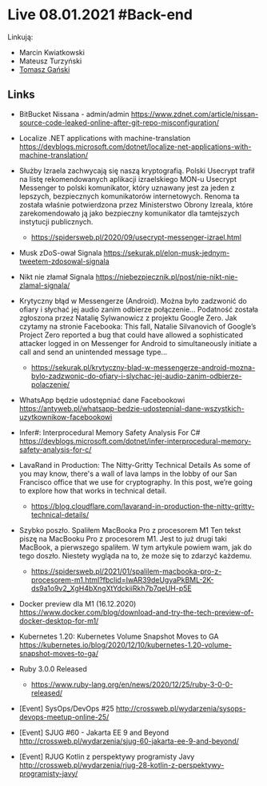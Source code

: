 # Live 08.01.2021 #Back-end

Linkują:

- Marcin Kwiatkowski
- Mateusz Turzyński
- [Tomasz Gański](https://www.linkedin.com/in/tomaszganski)

## Links

- BitBucket Nissana - admin/admin
  https://www.zdnet.com/article/nissan-source-code-leaked-online-after-git-repo-misconfiguration/

- Localize .NET applications with machine-translation
  https://devblogs.microsoft.com/dotnet/localize-net-applications-with-machine-translation/

- Służby Izraela zachwycają się naszą kryptografią. Polski Usecrypt trafił na listę rekomendowanych aplikacji izraelskiego MON-u
  Usecrypt Messenger to polski komunikator, który uznawany jest za jeden z lepszych, bezpiecznych komunikatorów internetowych. Renoma ta została właśnie potwierdzona przez Ministerstwo Obrony Izreala, które zarekomendowało ją jako bezpieczny komunikator dla tamtejszych instytucji publicznych.

  - https://spidersweb.pl/2020/09/usecrypt-messenger-izrael.html

- Musk zDoS-ował Signala
  https://sekurak.pl/elon-musk-jednym-tweetem-zdosowal-signala

- Nikt nie złamał Signala
  https://niebezpiecznik.pl/post/nie-nikt-nie-zlamal-signala/

- Krytyczny błąd w Messengerze (Android). Można było zadzwonić do ofiary i słychać jej audio zanim odbierze połączenie...
  Podatność została zgłoszona przez Natalię Sylwanowicz z projektu Google Zero. Jak czytamy na stronie Facebooka: This fall, Natalie Silvanovich of Google’s Project Zero reported a bug that could have allowed a sophisticated attacker logged in on Messenger for Android to simultaneously initiate a call and send an unintended message type...

  - https://sekurak.pl/krytyczny-blad-w-messengerze-android-mozna-bylo-zadzwonic-do-ofiary-i-slychac-jej-audio-zanim-odbierze-polaczenie/

- WhatsApp będzie udostępniać dane Facebookowi
  https://antyweb.pl/whatsapp-bedzie-udostepnial-dane-wszystkich-uzytkownikow-facebookowi

- Infer#: Interprocedural Memory Safety Analysis For C#
  https://devblogs.microsoft.com/dotnet/infer-interprocedural-memory-safety-analysis-for-c/

- LavaRand in Production: The Nitty-Gritty Technical Details
  As some of you may know, there's a wall of lava lamps in the lobby of our San Francisco office that we use for cryptography. In this post, we’re going to explore how that works in technical detail.

  - https://blog.cloudflare.com/lavarand-in-production-the-nitty-gritty-technical-details/

- Szybko poszło. Spaliłem MacBooka Pro z procesorem M1
  Ten tekst piszę na MacBooku Pro z procesorem M1. Jest to już drugi taki MacBook, a pierwszego spaliłem. W tym artykule powiem wam, jak do tego doszło. Niestety wygląda na to, że może się to zdarzyć każdemu.

  - https://spidersweb.pl/2021/01/spalilem-macbooka-pro-z-procesorem-m1.html?fbclid=IwAR39deUgyaPkBML-2K-ds9a1o9v2_XgH4bXngXtYdckiiRkh7b7qeUH-p5E

- Docker preview dla M1 (16.12.2020)
  https://www.docker.com/blog/download-and-try-the-tech-preview-of-docker-desktop-for-m1/

- Kubernetes 1.20: Kubernetes Volume Snapshot Moves to GA
  https://kubernetes.io/blog/2020/12/10/kubernetes-1.20-volume-snapshot-moves-to-ga/

- Ruby 3.0.0 Released
  - https://www.ruby-lang.org/en/news/2020/12/25/ruby-3-0-0-released/
- [Event] SysOps/DevOps #25
  http://crossweb.pl/wydarzenia/sysops-devops-meetup-online-25/

- [Event] SJUG #60 - Jakarta EE 9 and Beyond
  http://crossweb.pl/wydarzenia/sjug-60-jakarta-ee-9-and-beyond/

- [Event] RJUG Kotlin z perspektywy programisty Javy
  http://crossweb.pl/wydarzenia/rjug-28-kotlin-z-perspektywy-programisty-javy/
